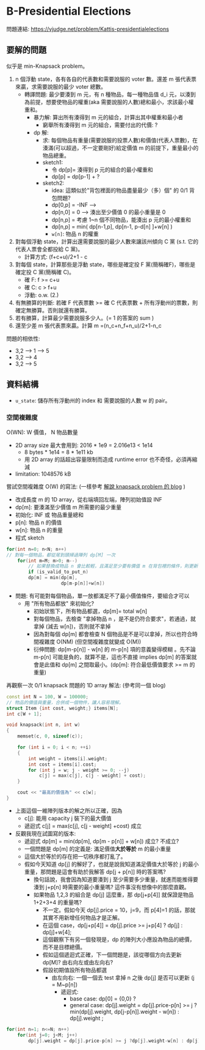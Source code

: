 # B-Presidential Elections
問題連結: https://vjudge.net/problem/Kattis-presidentialelections

## 要解的問題
似乎是 min-Knapsack problem。

1. n 個浮動 state，各有各自的代表數和需要說服的 voter 數。還差 m 張代表票來贏，求需要說服的最少 voter 總數。
    - 轉譯問題: 最少要湊到 m 元，有 n 種物品，每一種物品值 d_i 元，以湊到為前提，想要使物品的權重(aka 需要說服的人數)總和最小，求該最小權重和。
        - 暴力解: 算出所有湊得到 m 元的組合，計算出其中權重和最小者
            - 窮舉所有湊得到 m 元的組合，需要付出的代價: ? 
        - dp 解: 
            - 求: 每個物品有重量(需要說服的投票人數)和價值(代表人票數)，在湊滿(可以超過，不一定要剛好)給定價值 m 的前提下，重量最小的物品總重。
            - sketch1: 
                - 令 dp[p]= 湊得到 p 元的組合的最小權重和
                - dp[p] = dp[p-1] + ?
            - sketch2: 
                - idea: 這類似於"背包裡面的物品盡量最少（多）個" 的 0/1 背包問題?
                - dp[0,p] = -INF --> 
                - dp[n,0] = 0  --> 湊出至少價值 0 的最小重量是 0 
                - dp[n,p] = 考慮 1~n 個不同物品，能湊出 p 元的最小權重和
                - dp[n,p] = min( dp[n-1,p], dp[n-1, p-d[n] ]+w[n]   )
                - `w[n]`: 物品 n 的權重 
2. 對每個浮動 state，計算出還需要說服的最少人數來讓該州傾向 C 黨 (s.t. 它的代表人票會全都投給 C 黨)。
    - 計算方式: (f+c+u)/2+1 - c 
3. 對每個 state，計算那些是浮動 state，哪些是確定投 F 黨(簡稱確F)，哪些是確定投 C 黨(簡稱確 C)。
    - 確 F: f >= c+u
    - 確 C: c > f+u
    - 浮動: o.w. (2.)
4. 有無勝算的判斷: 若確 F 代表票數 >= 確 C 代表票數 + 所有浮動州的票數，則確定無勝算。否則就還有勝算。
5. 若有勝算，計算最少需要說服多少人。(= 1 的答案的 sum )
6. 還至少差 m 張代表票來贏。計算 m =(n_c+n_f+n_u)/2+1-n_c


問題的相依性:
- 3,2 --> 1 --> 5
- 3,2 --> 4 
- 3,2 --> 5

## 資料結構
- `u_state`: 儲存所有浮動州的 index 和 需要說服的人數 w 的 pair。


### 空間複雜度
O(WN): W 價值， N 物品數量
- 2D array size 最大會用到: 2016 * 1e9 = 2.016e13 < 1e14 
    - 8 bytes * 1e14 = 8 * 1e11 kb 
    - 用 2D array 的話超出容量限制而造成 runtime error 也不奇怪，必須再縮減
- limitation: 1048576 kB

嘗試空間複雜度 O(W) 的寫法: (一樣參考 [解說 knapsack problem 的 blog](https://web.ntnu.edu.tw/~algo/KnapsackProblem.html) )
- 改成長度 m 的 1D array，從右端填回左端，陣列初始值設 INF
- dp[m]: 要湊滿至少價值 m 所需要的最少重量
- 初始化: INF 或 物品重量總和
- p[n]: 物品 n 的價值
- w[n]: 物品 n 的重量
- 程式 sketch
```cpp
for(int n=0; n<N; n++)
// 對每一個物品，都從尾到頭掃過陣列 dp[M] 一次
    for(int m=M; m>0; m--)
        // 如果替換成物品 n 會比較輕，且滿足至少要有價值 m 在背包裡的條件，則更新
        if (is_valid_to_put_n)
        dp[m] = min(dp[m],  
                    dp[m-p[n]]+w[n]) 
```
- 問題: 有可能對每個物品，單一放都滿足不了最小價值條件，要組合才可以
    - 用 "所有物品都放" 來初始化?
        - 初始狀態下，所有物品都選，dp[m]= total w[n]
        - 對每個物品，去檢查 "拿掉物品 n ，是不是仍符合要求"，若通過，就拿掉 (減去 w[n])，否則就不拿掉
        - 因為對每個 dp[m] 都會檢查 N 個物品是不是可以拿掉，所以也符合時間複雜度 O(NM) (但空間複雜度就變成 O(M))
        - 衍伸問題: dp[m-p[n]] - w[n] 的 m-p[n] 項的意義變得模糊 。先不論 m-p[n] 可能是負的，就算不是，這也不直接 implies dp[m] 的答案就會是此值和 dp[m] 之間取最小。(dp[m]: 符合最低價值要求 >= m 的重量)

再觀察一次 0/1 knapsack 問題的 1D array 解法: (參考同一個 blog)
```cpp
const int N = 100, W = 100000;
// 物品的價值與重量，合併成一個物件，讓人容易理解。
struct Item {int cost, weight;} items[N];
int c[W + 1];

void knapsack(int n, int w)
{
	memset(c, 0, sizeof(c));

	for (int i = 0; i < n; ++i)
	{
		int weight = items[i].weight;
		int cost = items[i].cost;
		for (int j = w; j - weight >= 0; --j)
			c[j] = max(c[j], c[j - weight] + cost);
	}

	cout << "最高的價值為" << c[w];
}
```
- 上面這個一維陣列版本的解之所以正確，因為
    - c[j]: 能用 capacity j 裝下的最大價值
    - 遞迴式 c[j] = max(c[j], c[j - weight] +cost) 成立
- 反觀我現在試圖寫的版本:
    - 遞迴式 dp[m] = min(dp[m], dp[m - p[n]] + w[n]) 成立? 不成立?
    - 一個問題是 dp[m] 的定義是: 滿足價值**大於等於** m 的最小重量
    - 這個大於等於的存在把一切秩序都打亂了。
    - 假如今天知道 dp[j] 的解好了，也就是說我知道滿足價值大於等於 j 的最小重量，那問題是這會有助於我解答 dp[j + p[n]] 時的答案嗎?
        - 換句話說，我會因為知道要湊到 j 至少需要多少重量，就進而能推得要湊到 j+p[n] 時需要的最小重量嗎? 這件事沒有想像中的那麼直觀。
        - 如果物品 1,2,3 的組合是 dp[j] 這麼重，那 dp[j+p[4]] 就保證是物品 1+2+3+4 的重量嗎?
            - 不一定。假如今天 dp[j].price = 10，j=9，而 p[4]=1 的話，那就其實不用新增任何物品才是正解。
            - 在這個 case，dp[j+p[4]] = dp[j].price >= j+p[4] ? dp[j] : dp[j]+w[4]; 
            - 這個觀察下有另一個發現是，dp 的陣列大小應設為物品的總價，而不是目標總價。
            - 假如這個遞迴式正確，下一個問題是，該從哪個方向去更新 dp[M]? 由右向左或由左向右?
            - 假設初期值設所有物品都選
                - 由左向右: 一個一個去 test 拿掉 n 之後 dp[j] 是否可以更新 (j = M~p[n])
                    - 遞迴式: 
                        - base case: dp[0] = {0,0} ?
                        - general case: dp[j].weight = dp[j].price-p[n] >= j ? min(dp[j].weight, dp[j-p[n]].weight - w[n]) : dp[j].weight ;
```cpp
for(int n=1; n<=N; n++)
    for(int j=0; j<M; j++)
        dp[j].weight = dp[j].price-p[n] >= j ?dp[j].weight-w[n] : dp[j].weight ;
```
